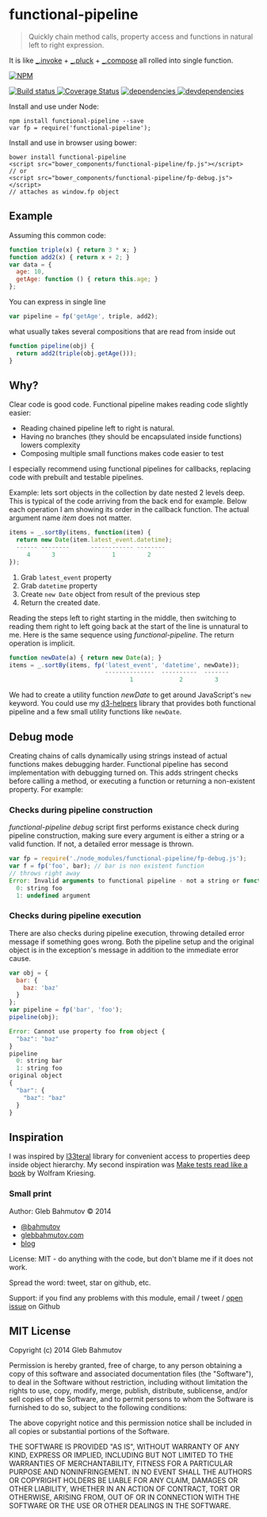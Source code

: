 # functional-pipeline

> Quickly chain method calls, property access and functions in natural left to right expression.

It is like [_.invoke](http://lodash.com/docs#invoke) + [_.pluck](http://lodash.com/docs#pluck) +
[_.compose](http://lodash.com/docs#compose) all rolled into single function.


[![NPM][functional-pipeline-icon] ][functional-pipeline-url]

[![Build status][functional-pipeline-ci-image] ][functional-pipeline-ci-url]
[![Coverage Status][functional-pipeline-coverage-image]][functional-pipeline-coverage-url]
[![dependencies][functional-pipeline-dependencies-image] ][functional-pipeline-dependencies-url]
[![devdependencies][functional-pipeline-devdependencies-image] ][functional-pipeline-devdependencies-url]

Install and use under Node:

```
npm install functional-pipeline --save
var fp = require('functional-pipeline');
```

Install and use in browser using bower:

```
bower install functional-pipeline
<script src="bower_components/functional-pipeline/fp.js"></script>
// or
<script src="bower_components/functional-pipeline/fp-debug.js"></script>
// attaches as window.fp object
```

## Example

Assuming this common code:

```js
function triple(x) { return 3 * x; }
function add2(x) { return x + 2; }
var data = {
  age: 10,
  getAge: function () { return this.age; }
};
```

You can express in single line

```js
var pipeline = fp('getAge', triple, add2);
```

what usually takes several compositions that are read from inside out

```js
function pipeline(obj) {
  return add2(triple(obj.getAge()));
}
```

## Why?

Clear code is good code. Functional pipeline makes reading code slightly easier:

* Reading chained pipeline left to right is natural.
* Having no branches (they should be encapsulated inside functions) lowers complexity
* Composing multiple small functions makes code easier to test

I especially recommend using functional pipelines for callbacks,
replacing code with prebuilt and testable pipelines.

Example: lets sort objects in the collection by date nested 2 levels deep. This is
typical of the code arriving from the back end for example. Below
each operation I am showing its order in the callback function. The actual
argument name *item* does not matter.

```js
items = _.sortBy(items, function(item) {
  return new Date(item.latest_event.datetime);
  ------ --------      ------------ --------
     4      3                1         2
});
```

1. Grab `latest_event` property
2. Grab `datetime` property
3. Create `new Date` object from result of the previous step
4. Return the created date.

Reading the steps left to right starting in the middle, then switching
to reading them right to left going back at the start of the line is unnatural to me.
Here is the same sequence using *functional-pipeline*. The return operation is implicit.

```js
function newDate(a) { return new Date(a); }
items = _.sortBy(items, fp('latest_event', 'datetime', newDate));
                           --------------  ----------  -------
                                  1             2         3
```

We had to create a utility function *newDate* to get around JavaScript's `new` keyword.
You could use my [d3-helpers](https://github.com/bahmutov/d3-helpers) library that
provides both functional pipeline and a few small utility functions like `newDate`.

## Debug mode

Creating chains of calls dynamically using strings instead of
actual functions makes debugging harder. Functional pipeline has second implementation
with debugging turned on. This adds stringent checks before calling a method, or
executing a function or returning a non-existent property. For example:

### Checks during pipeline construction

*functional-pipeline debug* script first performs existance check during pipeline
construction, making sure every argument is either a string or a valid function.
If not, a detailed error message is thrown.

```js
var fp = require('./node_modules/functional-pipeline/fp-debug.js');
var f = fp('foo', bar); // bar is non existent function
// throws right away
Error: Invalid arguments to functional pipeline - not a string or function
  0: string foo
  1: undefined argument
```

### Checks during pipeline execution

There are also checks during pipeline execution, throwing detailed error message
if something goes wrong. Both the pipeline setup and the original object is
in the exception's message in addition to the immediate error cause.

```js
var obj = {
  bar: {
    baz: 'baz'
  }
};
var pipeline = fp('bar', 'foo');
pipeline(obj);

Error: Cannot use property foo from object {
  "baz": "baz"
}
pipeline
  0: string bar
  1: string foo
original object
{
  "bar": {
    "baz": "baz"
  }
}
```

## Inspiration

I was inspired by [l33teral](https://github.com/nicholascloud/l33teral) library for
convenient access to properties deep inside object hierarchy. My second inspiration
was [Make tests read like a book](http://uxebu.com/blog/2013/01/08/make-tests-read-like-a-book/) by
Wolfram Kriesing.

### Small print

Author: Gleb Bahmutov &copy; 2014

* [@bahmutov](https://twitter.com/bahmutov)
* [glebbahmutov.com](http://glebbahmutov.com)
* [blog](http://bahmutov.calepin.co/)

License: MIT - do anything with the code, but don't blame me if it does not work.

Spread the word: tweet, star on github, etc.

Support: if you find any problems with this module, email / tweet /
[open issue](https://github.com/bahmutov/functional-pipeline/issues) on Github

## MIT License

Copyright (c) 2014 Gleb Bahmutov

Permission is hereby granted, free of charge, to any person
obtaining a copy of this software and associated documentation
files (the "Software"), to deal in the Software without
restriction, including without limitation the rights to use,
copy, modify, merge, publish, distribute, sublicense, and/or sell
copies of the Software, and to permit persons to whom the
Software is furnished to do so, subject to the following
conditions:

The above copyright notice and this permission notice shall be
included in all copies or substantial portions of the Software.

THE SOFTWARE IS PROVIDED "AS IS", WITHOUT WARRANTY OF ANY KIND,
EXPRESS OR IMPLIED, INCLUDING BUT NOT LIMITED TO THE WARRANTIES
OF MERCHANTABILITY, FITNESS FOR A PARTICULAR PURPOSE AND
NONINFRINGEMENT. IN NO EVENT SHALL THE AUTHORS OR COPYRIGHT
HOLDERS BE LIABLE FOR ANY CLAIM, DAMAGES OR OTHER LIABILITY,
WHETHER IN AN ACTION OF CONTRACT, TORT OR OTHERWISE, ARISING
FROM, OUT OF OR IN CONNECTION WITH THE SOFTWARE OR THE USE OR
OTHER DEALINGS IN THE SOFTWARE.

[functional-pipeline-icon]: https://nodei.co/npm/functional-pipeline.png?downloads=true
[functional-pipeline-url]: https://npmjs.org/package/functional-pipeline
[functional-pipeline-ci-image]: https://travis-ci.org/bahmutov/functional-pipeline.png?branch=master
[functional-pipeline-ci-url]: https://travis-ci.org/bahmutov/functional-pipeline
[functional-pipeline-coverage-image]: https://coveralls.io/repos/bahmutov/functional-pipeline/badge.png
[functional-pipeline-coverage-url]: https://coveralls.io/r/bahmutov/functional-pipeline
[functional-pipeline-dependencies-image]: https://david-dm.org/bahmutov/functional-pipeline.png
[functional-pipeline-dependencies-url]: https://david-dm.org/bahmutov/functional-pipeline
[functional-pipeline-devdependencies-image]: https://david-dm.org/bahmutov/functional-pipeline/dev-status.png
[functional-pipeline-devdependencies-url]: https://david-dm.org/bahmutov/functional-pipeline#info=devDependencies
